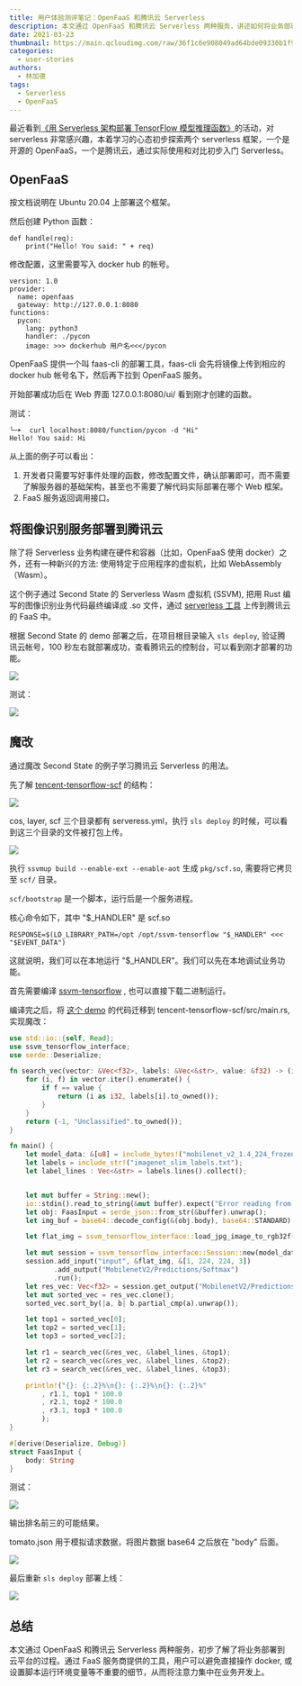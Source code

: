 ```yaml
---
title: 用户体验测评笔记：OpenFaaS 和腾讯云 Serverless
description: 本文通过 OpenFaaS 和腾讯云 Serverless 两种服务，讲述如何将业务部署到云平台的过程
date: 2021-03-23
thumbnail: https://main.qcloudimg.com/raw/36f1c6e908049ad64bde09330b1f9bf0.png
categories:
  - user-stories
authors:
  - 林加德
tags:
  - Serverless
  - OpenFaaS
---
```


最近看到[《用 Serverless 架构部署 TensorFlow 模型推理函数》](https://mp.weixin.qq.com/s/KdMRNiOhTy2aR_RN8b37cw)的活动，对 serverless 非常感兴趣，本着学习的心态初步探索两个 serverless 框架，一个是开源的 OpenFaaS，一个是腾讯云，通过实际使用和对比初步入门 Serverless。

## OpenFaaS

按文档说明在 Ubuntu 20.04 上部署这个框架。    

然后创建 Python 函数：

```
def handle(req):
    print("Hello! You said: " + req)
```
修改配置，这里需要写入 docker hub 的帐号。

```
version: 1.0
provider:
  name: openfaas
  gateway: http://127.0.0.1:8080
functions:
  pycon:
    lang: python3
    handler: ./pycon
    image: >>> dockerhub 用户名<<</pycon
```

OpenFaaS 提供一个叫 faas-cli 的部署工具，faas-cli 会先将镜像上传到相应的 docker hub 帐号名下，然后再下拉到 OpenFaaS 服务。

开始部署成功后在 Web 界面 127.0.0.1:8080/ui/ 看到刚才创建的函数。

测试：
```
╰─➤  curl localhost:8080/function/pycon -d "Hi"
Hello! You said: Hi
```

从上面的例子可以看出：

1. 开发者只需要写好事件处理的函数，修改配置文件，确认部署即可，而不需要了解服务器的基础架构，甚至也不需要了解代码实际部署在哪个 Web 框架。
2. FaaS 服务返回调用接口。

## 将图像识别服务部署到腾讯云

除了将 Serverless 业务构建在硬件和容器（比如，OpenFaaS 使用 docker）之外，还有一种新兴的方法: 使用特定于应用程序的虚拟机，比如 WebAssembly（Wasm）。

这个例子通过 Second State 的  Serverless Wasm 虚拟机 (SSVM), 把用 Rust 编写的图像识别业务代码最终编译成 .so 文件，通过 [serverless 工具](https://www.serverless.com/) 上传到腾讯云的 FaaS 中。

根据 Second State 的 demo 部署之后，在项目根目录输入 `sls deploy`, 验证腾讯云帐号，100 秒左右就部署成功，查看腾讯云的控制台，可以看到刚才部署的功能。

![](https://main.qcloudimg.com/raw/228909074a982356c337e318891b77a8.png)

测试：

![](https://main.qcloudimg.com/raw/adc54555e9d448fefaf5b91a11f94ea6.png)

## 魔改

通过魔改 Second State 的例子学习腾讯云 Serverless 的用法。

先了解 [tencent-tensorflow-scf](https://github.com/second-state/tencent-tensorflow-scf) 的结构：

![](https://main.qcloudimg.com/raw/0a2fb6a05982dd05fa28ee179330a7dc.png)

cos, layer, scf 三个目录都有 serveress.yml，执行 `sls deploy` 的时候，可以看到这三个目录的文件被打包上传。

![](https://main.qcloudimg.com/raw/725df2064901719f5ca2dbaa3f5d70ef.png)

执行 `ssvmup build --enable-ext --enable-aot` 生成 `pkg/scf.so`, 需要将它拷贝至 `scf/` 目录。

`scf/bootstrap` 是一个脚本，运行后是一个服务进程。

核心命令如下，其中 "$_HANDLER" 是 scf.so

```
RESPONSE=$(LD_LIBRARY_PATH=/opt /opt/ssvm-tensorflow "$_HANDLER" <<< "$EVENT_DATA")
```

这就说明，我们可以在本地运行 "$_HANDLER"。我们可以先在本地调试业务功能。

首先需要编译 [ssvm-tensorflow](https://github.com/second-state/ssvm-tensorflow) , 也可以直接下载二进制运行。

编译完之后，将 [这个 demo](https://github.com/second-state/wasm-learning/tree/master/faas/mobilenet) 的代码迁移到 tencent-tensorflow-scf/src/main.rs, 实现魔改：

```rust
use std::io::{self, Read};
use ssvm_tensorflow_interface;
use serde::Deserialize;

fn search_vec(vector: &Vec<f32>, labels: &Vec<&str>, value: &f32) -> (i32, String) {
    for (i, f) in vector.iter().enumerate() {
        if f == value {
            return (i as i32, labels[i].to_owned());
        }
    }
    return (-1, "Unclassified".to_owned());
}

fn main() {
    let model_data: &[u8] = include_bytes!("mobilenet_v2_1.4_224_frozen.pb");
    let labels = include_str!("imagenet_slim_labels.txt");
    let label_lines : Vec<&str> = labels.lines().collect();


    let mut buffer = String::new();
    io::stdin().read_to_string(&mut buffer).expect("Error reading from STDIN");
    let obj: FaasInput = serde_json::from_str(&buffer).unwrap();
    let img_buf = base64::decode_config(&(obj.body), base64::STANDARD).unwrap();

    let flat_img = ssvm_tensorflow_interface::load_jpg_image_to_rgb32f(&img_buf, 224, 224);

    let mut session = ssvm_tensorflow_interface::Session::new(model_data, ssvm_tensorflow_interface::ModelType::TensorFlow);
    session.add_input("input", &flat_img, &[1, 224, 224, 3])
           .add_output("MobilenetV2/Predictions/Softmax")
           .run();
    let res_vec: Vec<f32> = session.get_output("MobilenetV2/Predictions/Softmax");
    let mut sorted_vec = res_vec.clone(); 
    sorted_vec.sort_by(|a, b| b.partial_cmp(a).unwrap());

    let top1 = sorted_vec[0];
    let top2 = sorted_vec[1];
    let top3 = sorted_vec[2];

    let r1 = search_vec(&res_vec, &label_lines, &top1);
    let r2 = search_vec(&res_vec, &label_lines, &top2);
    let r3 = search_vec(&res_vec, &label_lines, &top3);

    println!("{}: {:.2}%\n{}: {:.2}%\n{}: {:.2}%"
        , r1.1, top1 * 100.0
        , r2.1, top2 * 100.0   
        , r3.1, top3 * 100.0   
        );
}

#[derive(Deserialize, Debug)]
struct FaasInput {
    body: String
}
```

测试：

![](https://main.qcloudimg.com/raw/cc06e3c809472f686dfac49a6fe57762.png)

输出排名前三的可能结果。

tomato.json 用于模拟请求数据，将图片数据 base64 之后放在 "body" 后面。

![](https://main.qcloudimg.com/raw/b48dcd21e994c5a3310af541e599e711.png)

最后重新 `sls deploy` 部署上线：

![](https://main.qcloudimg.com/raw/f5440eedec6ed88029f63a2aa22cebde.png)

## 总结

本文通过 OpenFaaS 和腾讯云 Serverless 两种服务，初步了解了将业务部署到云平台的过程。通过 FaaS 服务商提供的工具，用户可以避免直接操作 docker, 或设置脚本运行环境变量等不重要的细节，从而将注意力集中在业务开发上。
